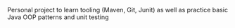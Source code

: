 Personal project to learn tooling (Maven, Git, Junit) as well as practice basic Java OOP patterns and unit testing
